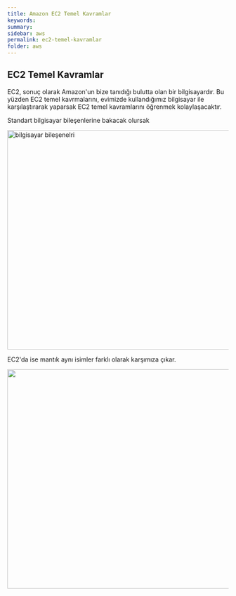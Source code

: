 ```yaml
---
title: Amazon EC2 Temel Kavramlar
keywords: 
summary:
sidebar: aws
permalink: ec2-temel-kavramlar
folder: aws
---
```


## EC2 Temel Kavramlar

EC2, sonuç olarak Amazon'un bize tanıdığı bulutta olan bir bilgisayardır. Bu yüzden EC2 temel kavrmalarını, evimizde kullandığımız bilgisayar ile karşılaştırarak yaparsak EC2 temel kavramlarını öğrenmek kolaylaşacaktır.

Standart bilgisayar bileşenlerine bakacak olursak

<img alt="bilgisayar bileşenelri" src="https://forumlogs.com/uploads/default/original/2X/b/b380127e5a1a55bd8875274a983de102aca67bd0.png" width="666" height="500">

EC2'da ise mantık aynı isimler farklı olarak karşımıza çıkar.

<img src="https://forumlogs.com/uploads/default/original/2X/5/57074585a1bf59abd5c3d703e7fdd1646dea86cf.png" width="666" height="500">